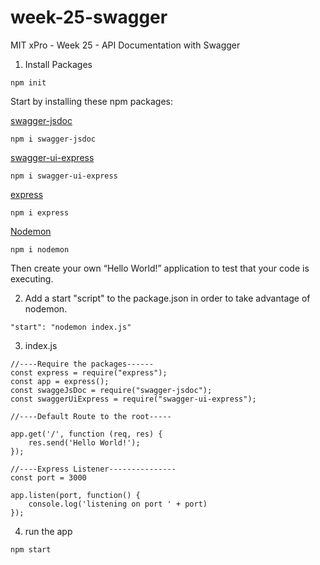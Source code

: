# week-25-swagger
MIT xPro - Week 25 - API Documentation with Swagger

1. Install Packages

```npm init```

Start by installing these npm packages:

[swagger-jsdoc](https://www.npmjs.com/package/swagger-jsdoc)

```npm i swagger-jsdoc```

[swagger-ui-express](https://www.npmjs.com/package/swagger-ui-express)

```npm i swagger-ui-express```

[express](https://www.npmjs.com/package/express)

```npm i express```

[Nodemon](https://www.npmjs.com/package/nodemon)

```npm i nodemon```

Then create your own “Hello World!” application to test that your code is executing.

2. Add a start "script" to the package.json in order to take advantage of nodemon.

```"start": "nodemon index.js"```

3. index.js

```
//----Require the packages------
const express = require("express");
const app = express();
const swaggeJsDoc = require("swagger-jsdoc");
const swaggerUiExpress = require("swagger-ui-express");

//----Default Route to the root-----

app.get('/', function (req, res) {
    res.send('Hello World!');
});

//----Express Listener---------------
const port = 3000

app.listen(port, function() {
    console.log('listening on port ' + port)
});
```

4. run the app

```npm start```














